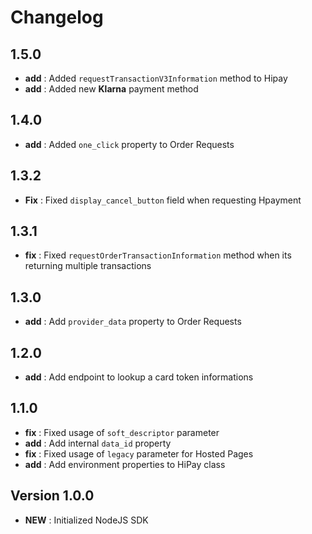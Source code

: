 # Changelog

## 1.5.0

- **add** : Added `requestTransactionV3Information` method to Hipay
- **add** : Added new **Klarna** payment method

## 1.4.0

- **add** : Added `one_click` property to Order Requests

## 1.3.2

- **Fix** : Fixed `display_cancel_button` field when requesting Hpayment

## 1.3.1

- **fix** : Fixed `requestOrderTransactionInformation` method when its returning multiple transactions

## 1.3.0

- **add** : Add `provider_data` property to Order Requests

## 1.2.0

- **add** : Add endpoint to lookup a card token informations

## 1.1.0

- **fix** : Fixed usage of `soft_descriptor` parameter
- **add** : Add internal `data_id` property
- **fix** : Fixed usage of `legacy` parameter for Hosted Pages
- **add** : Add environment properties to HiPay class

## Version 1.0.0

- **NEW** : Initialized NodeJS SDK
